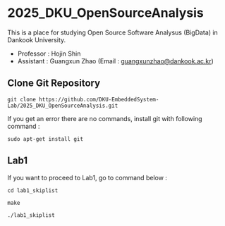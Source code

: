 # 2025_DKU_OpenSourceAnalysis

This is a place for studying Open Source Software Analysus (BigData) in Dankook University.

- Professor : Hojin Shin
- Assistant : Guangxun Zhao (Email : guangxunzhao@dankook.ac.kr)


## Clone Git Repository
    git clone https://github.com/DKU-EmbeddedSystem-Lab/2025_DKU_OpenSourceAnalysis.git

If you get an error there are no commands, install git with following command :

    sudo apt-get install git


## Lab1
If you want to proceed to Lab1, go to command below :

    cd lab1_skiplist

    make

    ./lab1_skiplist

